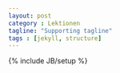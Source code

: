 ```yaml
---
layout: post
category : Lektionen
tagline: "Supporting tagline"
tags : [jekyll, structure]
---
```

{% include JB/setup %}

